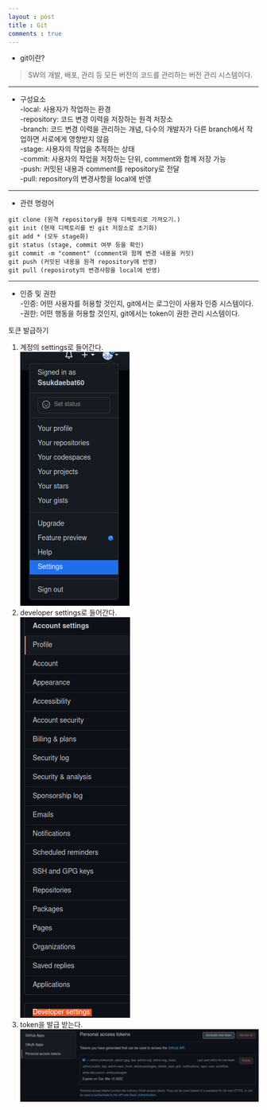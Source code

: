```yaml
---
layout : post
title : Git
comments : true
---
```


* git이란?
>  SW의 개발, 배포, 관리 등 모든 버전의 코드를 관리하는 버전 관리 시스템이다.  


****************


* 구성요소  
-local: 사용자가 작업하는 환경  
-repository: 코드 변경 이력을 저장하는 원격 저장소  
-branch: 코드 변경 이력을 관리하는 개념, 다수의 개발자가 다른 branch에서 작업하면 서로에게 영향받지 않음  
-stage: 사용자의 작업을 추적하는 상태  
-commit: 사용자의 작업을 저장하는 단위, comment와 함께 저장 가능  
-push: 커밋된 내용과 comment를 repository로 전달  
-pull: repository의 변경사항을 local에 반영  


****************


* 관련 명령어
```
git clone (원격 repository를 현재 디렉토리로 가져오기.)  
git init (현재 디렉토리를 빈 git 저장소로 초기화)  
git add * (모두 stage화)  
git status (stage, commit 여부 등을 확인)  
git commit -m "comment" (comment와 함께 변경 내용을 커밋)  
git push (커밋된 내용을 원격 repository에 반영)
git pull (reposiroty의 변경사항을 local에 반영)  
```  


****************


* 인증 및 권한  
-인증: 어떤 사용자를 허용할 것인지, git에서는 로그인이 사용자 인증 시스템이다.   
-권한: 어떤 행동을 허용할 것인지, git에서는 token이 권한 관리 시스템이다.  

토큰 발급하기  
1. 계정의 settings로 들어간다.  
![token1](/token1.png)  
2. developer settings로 들어간다.  
![token2](/token2.png)
3. token을 발급 받는다.
![token3](/token3.png)
